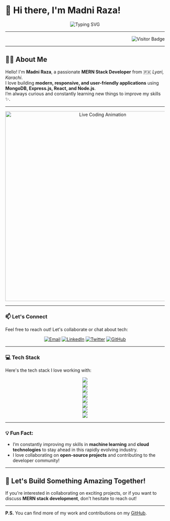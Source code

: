 # 👋 Hi there, I'm Madni Raza!

<p align="center">
  <img src="https://readme-typing-svg.herokuapp.com?font=Fira+Code&weight=600&size=25&pause=1000&color=00FFFF&center=true&vCenter=true&width=600&lines=Hey+There!+I'm+Madni+Raza+👋;MERN+Stack+Developer+🚀;Love+to+Build+Modern+Apps+💻;Always+Learning+%26+Improving+✨" alt="Typing SVG" />
</p>

---

<p align="right">
  <img src="https://komarev.com/ghpvc/?username=madiraza12&label=Profile+Views&color=00FFFF&style=for-the-badge" alt="Visitor Badge"/>
</p>

---

## 👨‍💻 About Me  

Hello! I'm **Madni Raza**, a passionate **MERN Stack Developer** from 🇵🇰 *Lyari, Karachi*.  
I love building **modern, responsive, and user-friendly applications** using **MongoDB, Express.js, React, and Node.js**.  
I’m always curious and constantly learning new things to improve my skills ✨.

---

<p align="center">
  <img src="https://raw.githubusercontent.com/abhisheknaiidu/abhisheknaiidu/master/code.gif" alt="Live Coding Animation" width="600"/>
</p>

---

### 📫 Let's Connect

Feel free to reach out! Let's collaborate or chat about tech:

<p align="center">
  <a href="mailto:your.email@example.com" target="_blank"><img src="https://img.shields.io/badge/Email-YourEmail-blue?style=for-the-badge&logo=gmail" alt="Email"></a>
  <a href="https://linkedin.com/in/madiraza12" target="_blank"><img src="https://img.shields.io/badge/LinkedIn-Madni%20Raza-blue?style=for-the-badge&logo=linkedin" alt="LinkedIn"></a>
  <a href="https://twitter.com/madiraza12" target="_blank"><img src="https://img.shields.io/badge/Twitter-@madiraza12-1DA1F2?style=for-the-badge&logo=twitter&logoColor=white" alt="Twitter"></a>
  <a href="https://github.com/madiraza12" target="_blank"><img src="https://img.shields.io/badge/GitHub-madiraza12-black?style=for-the-badge&logo=github" alt="GitHub"></a>
</p>

---

### 💻 Tech Stack  

Here's the tech stack I love working with:

<p align="center">
  <img src="https://skillicons.dev/icons?i=js,python,nodejs,typescript,aws,docker" /><br/>
  <img src="https://skillicons.dev/icons?i=mongodb,expressjs,react,linux,nextjs,flask" /><br/>
  <img src="https://skillicons.dev/icons?i=nestjs,git,mysql,postgres,nginx,fastapi" /><br/>
  <img src="https://skillicons.dev/icons?i=react,django,firebase,redux,supabase,googlecloud" /><br/>
  <img src="https://skillicons.dev/icons?i=github,electron,graphql,prisma,tailwind,threejs" /><br/>
  <img src="https://skillicons.dev/icons?i=sass,vite,jest,postman,appwrite,vercel" /><br/>
  <img src="https://skillicons.dev/icons?i=npm,yarn,figma,bootstrap,html,css" /><br/>
  <img src="https://skillicons.dev/icons?i=photoshop,netlify,jquery" />
</p>

---

### 💡 Fun Fact:

- I’m constantly improving my skills in **machine learning** and **cloud technologies** to stay ahead in this rapidly evolving industry.
- I love collaborating on **open-source projects** and contributing to the developer community!

---

## 🎯 Let's Build Something Amazing Together!

If you're interested in collaborating on exciting projects, or if you want to discuss **MERN stack development**, don't hesitate to reach out!

---

**P.S.** You can find more of my work and contributions on my [GitHub](https://github.com/madiraza12).

